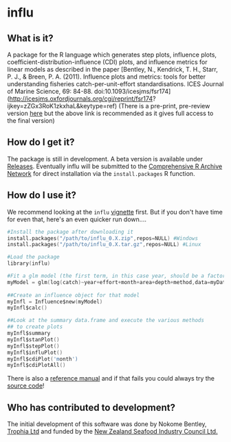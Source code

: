 # influ

## What is it?

A package for the R language which generates step plots, influence plots, coefficient-distribution-influence (CDI) plots, and influence metrics for linear models
as described in the paper [Bentley, N., Kendrick, T. H., Starr, P. J., & Breen, P. A. (2011). Influence plots and metrics: tools for better understanding fisheries catch-per-unit-effort standardisations. ICES Journal of Marine Science, 69: 84-88. doi:10.1093/icesjms/fsr174](http://icesjms.oxfordjournals.org/cgi/reprint/fsr174?
ijkey=zZGx3RoK1zkxhaL&keytype=ref) (There is a pre-print, pre-review version [here](https://github.com/downloads/trophia/influ/Bentley%20et%20al%20%28preprint%29%20CPUE%20influence.pdf) but the above link is recommended as it gives full access to the final version)

## How do I get it?

The package is still in development. A beta version is available under [Releases](https://github.com/trophia/influ/releases/). 
Eventually influ will be submitted to the [Comprehensive R Archive Network](http://cran.r-project.org/) for direct installation via the `install.packages` R function.

## How do I use it?

We recommend looking at the `influ` [vignette](https://github.com/trophia/influ/releases/download/0.8/influ_vignette.pdf) first. But if you don't have time for even that, here's an even quicker run down....

```s
#Install the package after downloading it
install.packages("/path/to/influ_0.X.zip",repos=NULL) #Windows
install.packages("/path/to/influ_0.X.tar.gz",repos=NULL) #Linux

#Load the package
library(influ)

#Fit a glm model (the first term, in this case year, should be a factor!)
myModel = glm(log(catch)~year+effort+month+area+depth+method,data=myData)
 
##Create an influence object for that model
myInfl = Influence$new(myModel)
myInfl$calc()

##Look at the summary data.frame and execute the various methods
## to create plots
myInfl$summary
myInfl$stanPlot()
myInfl$stepPlot()
myInfl$influPlot()
myInfl$cdiPlot('month')
myInfl$cdiPlotAll()
```

There is also a [reference manual](https://github.com/downloads/trophia/influ/influ-manual.pdf) and if that fails you could always try the [source code](https://github.com/trophia/influ/blob/master/influ.R)!

## Who has contributed to development?

The initial development of this software was done by Nokome Bentley, [Trophia Ltd](http://www.trophia.com) and funded by the [New Zealand Seafood Industry Council Ltd.](http://www.seafic.co.nz)

